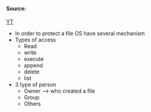 #### Source:
[YT](https://www.youtube.com/watch?v=yzWQ3_5ttmE&list=PLXj4XH7LcRfDrdQuJTHIPmKMpa7eYVaPm&index=81)

* In order to protect a file OS have several mechanism
* Types of access
	* Read
	* write
	* execute
	* append
	* delete
	* list
* 3 type of person
	* Owner --> who created a file
	* Group  
	* Others

